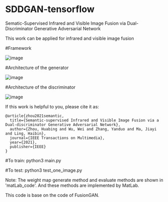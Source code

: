 # SDDGAN-tensorflow
Sematic-Supervised Infrared and Visible Image Fusion via Dual-Discriminator Generative Adversarial Network

This work can be applied for infrared and visible image fusion

#Framework

![image](https://user-images.githubusercontent.com/77524447/147047095-df887c96-1bd2-4fad-b3ea-d74fd1e68f24.png)

#Architecture of the generator

![image](https://user-images.githubusercontent.com/77524447/147047201-0f3d9e2c-d0d5-49bc-af3f-e790014ddada.png)

#Architecture of the discriminator

![image](https://user-images.githubusercontent.com/77524447/147047224-4538b668-2eff-4838-a82b-723e7b3b6161.png)

If this work is helpful to you, please cite it as:
```
@article{zhou2021semantic,
  title={Semantic-supervised Infrared and Visible Image Fusion via a Dual-discriminator Generative Adversarial Network},
  author={Zhou, Huabing and Wu, Wei and Zhang, Yanduo and Ma, Jiayi and Ling, Haibin},
  journal={IEEE Transactions on Multimedia},
  year={2021},
  publisher={IEEE}
}
```


#To train:
python3 main.py

#To test:
python3 test_one_image.py

Note:
The weight map generate method and evaluate methods are shown in 'matLab_code'. And these methods are implemented by MatLab.

This code is base on the code of FusionGAN.
